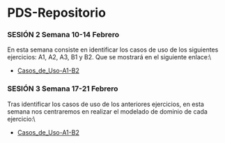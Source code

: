 ﻿# PDS-Repositorio

### SESIÓN 2 **Semana 10-14 Febrero**

En esta semana consiste en identificar los casos de uso de los siguientes ejercicios: A1, A2, A3, 
B1 y B2. Que se mostrará en el siguiente enlace:\
- [Casos_de_Uso-A1-B2](https://pages.github.com/)

### SESIÓN 3 **Semana 17-21 Febrero**

Tras identificar los casos de uso de los anteriores ejercicios, en esta semana nos centraremos en 
realizar el modelado de dominio de cada ejercicio:\ 
- [Casos_de_Uso-A1-B2](https://pages.github.com/)
